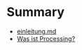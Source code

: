 # Summary

* [einleitung.md](vorbereitung)
* [Was ist Processing?](vorbereitung/0-was-ist-processing.md)

